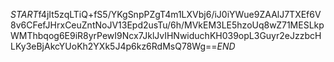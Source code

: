 $START$f4jIt5zqLTiQ+fS5/YKgSnpPZgT4m1LXVbj6/iJ0iYWue9ZAAlJ7TXEf6V8v6CFefJHrxCeuZntNoJV13Epd2usTu/6h/MVkEM3LE5hzoUq8wZ71MESLkpWMThbqog6E9iR8yrPewI9Ncx7JklJvIHNwiduchKH039opL3Guyr2eJzzbcHLKy3eBjAkcYUoKh2YXk5J4p6kz6RdMsQ78Wg==$END$